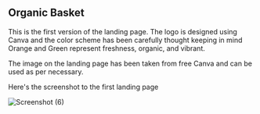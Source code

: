 ## Organic Basket 


This is the first version of the landing page. 
The logo is designed using Canva and the color scheme has been carefully thought keeping in mind Orange and Green represent freshness, organic, and vibrant.

The image on the landing page has been taken from free Canva and can be used as per necessary. 

Here's the screenshot to the first landing page 


![Screenshot (6)](https://github.com/TanmayGupta2248/FreshFables/assets/170963298/f6fea39d-0183-4041-9656-17fee0615c46)

